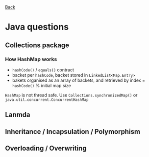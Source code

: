 [Back](../README.md)

# Java questions

## Collections package


### How HashMap works

 - ``hashCode()`` / ``equals()`` contract
 - backet per ``hashCode``, backet stored in ``LinkedList<Map.Entry>``
 - bakets organised as an array of backets, and retrieved by index = ``hashCode()`` % initial map size

```HashMap``` is not thread safe. Use ``Collections.synchronizedMap()`` or ``java.util.concurrent.ConcurrentHashMap``

## Lanmda


## Inheritance / Incapsulation / Polymorphism


## Overloading / Overwriting
